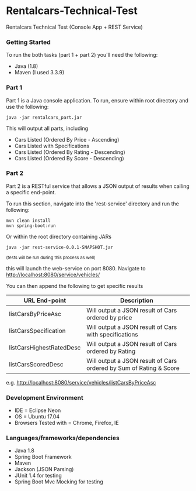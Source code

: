 # Rentalcars-Technical-Test
Rentalcars Technical Test (Console App + REST Service)


### Getting Started

To run the both tasks (part 1 + part 2) you'll need the following:
* Java (1.8)
* Maven (I used 3.3.9)


### Part 1

Part 1 is a Java console application. To run, ensure within root directory and use the following:

```  
java -jar rentalcars_part.jar
 ```

This will output all parts, including
* Cars Listed (Ordered By Price - Ascending)
* Cars Listed with Specifications
* Cars Listed (Ordered By Rating - Descending)
* Cars Listed (Ordered By Score - Descending)


### Part 2

Part 2 is a RESTful service that allows a JSON output of results when calling a specific end-point.

To run this section, navigate into the 'rest-service' directory and run the following:
```
mvn clean install 
mvn spring-boot:run
```

Or within the root directory containing JARs

```
java -jar rest-service-0.0.1-SNAPSHOT.jar
```

<sub>(tests will be run during this process as well)</sub>

this will launch the web-service on port 8080. Navigate to [http://localhost:8080/service/vehicles/](http://localhost:8080/service/vehicles/)

You can then append the following to get specific results

|URL End-point|Description|
|---|---|
|listCarsByPriceAsc|Will output a JSON result of Cars ordered by price|
|listCarsSpecification|Will output a JSON result of Cars with specifications|
|listCarsHighestRatedDesc|Will output a JSON result of Cars ordered by Rating|
|listCarsScoredDesc|Will output a JSON result of Cars ordered by Sum of Rating & Score|

e.g. 
[http://localhost:8080/service/vehicles/listCarsByPriceAsc](http://localhost:8080/service/vehicles/listCarsByPriceAsc)


### Development Environment

* IDE = Eclipse Neon
* OS = Ubuntu 17.04
* Browsers Tested with = Chrome, Firefox, IE


### Languages/frameworks/dependencies

* Java 1.8
* Spring Boot Framework
* Maven
* Jackson (JSON Parsing)
* JUnit 1.4 for testing
* Spring Boot Mvc Mocking for testing







